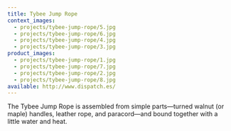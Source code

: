 ```yaml
---
title: Tybee Jump Rope
context_images:
  - projects/tybee-jump-rope/5.jpg
  - projects/tybee-jump-rope/6.jpg
  - projects/tybee-jump-rope/4.jpg
  - projects/tybee-jump-rope/3.jpg
product_images:
  - projects/tybee-jump-rope/1.jpg
  - projects/tybee-jump-rope/7.jpg
  - projects/tybee-jump-rope/2.jpg
  - projects/tybee-jump-rope/8.jpg
available: http://www.dispatch.es/
---
```


The Tybee Jump Rope is assembled from simple parts&mdash;turned walnut (or maple) handles, leather rope, and paracord&mdash;and bound together with a little water and heat.

